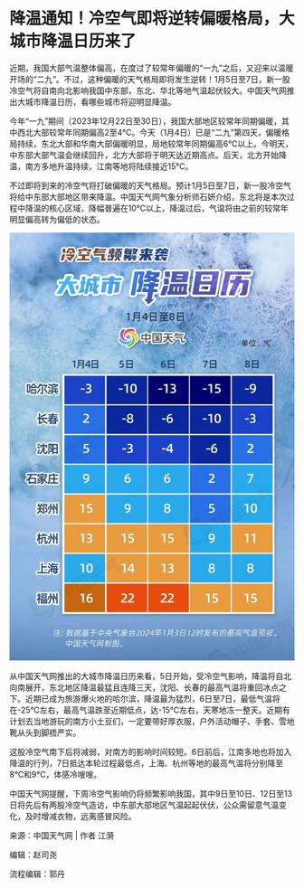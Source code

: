 # 降温通知！冷空气即将逆转偏暖格局，大城市降温日历来了

近期，我国大部气温整体偏高，在度过了较常年偏暖的“一九”之后，又迎来以温暖开场的“二九”。不过，这种偏暖的天气格局即将发生逆转！1月5日至7日，新一股冷空气将自南向北影响我国中东部，东北、华北等地气温起伏较大。中国天气网推出大城市降温日历，看哪些城市将迎明显降温。

今年“一九”期间（2023年12月22日至30日），我国大部地区较常年同期偏暖，其中西北大部较常年同期偏高2至4℃。今天（1月4日）已是“二九”第四天，偏暖格局持续，东北大部和华南大部偏暖明显，局地较常年同期偏高6℃以上。今明天，中东部大部气温会继续回升，北方大部将于明天达近期高点。后天，北方开始降温，南方多地升温持续，江南等地将陆续接近15℃。

不过即将到来的冷空气将打破偏暖的天气格局。预计1月5日至7日，新一股冷空气将给中东部大部地区带来降温。中国天气网气象分析师石妍介绍，东北将是本次过程中降温的核心区域，降幅普遍在10℃以上，降温过后，气温将由之前的较常年明显偏高转为偏低的状态。

![71ce21a5e50671939a5e175bb4a30908.jpg](https://raw.githubusercontent.com/qqhsx/qqnews_image/main/2024/01/03/降温通知！冷空气即将逆转偏暖格局，大城市降温日历来了/71ce21a5e50671939a5e175bb4a30908.jpg)

从中国天气网推出的大城市降温日历来看，5日开始，受冷空气影响，降温将自北向南展开，东北地区降温最猛且连降三天，沈阳、长春的最高气温将重回冰点之下。近期已成为旅游爆火地的哈尔滨，降温最为猛烈，6日至7日，最低气温将在-25℃左右，最高气温跌至近期低点，达-15℃左右，天寒地冻一整天。近期有计划去当地游玩的南方小土豆们，一定要带好厚衣服，户外活动帽子、手套、雪地靴从头到脚捂严实。

这股冷空气南下后将减弱，对南方的影响时间较短。6日前后，江南多地也将加入降温的行列，7日抵达本轮过程最低点，上海、杭州等地的最高气温将分别降至8℃和9℃，体感冷嗖嗖。

中国天气网提醒，下周冷空气影响仍将频繁影响我国，其中9日至10日、12日至13日将先后有两股冷空气造访，中东部大部地区气温起起伏伏，公众需留意气温变化，及时增减衣物，远离感冒风险。

来源：中国天气网 | 作者 江漪

编辑：赵司尧

流程编辑：郭丹

